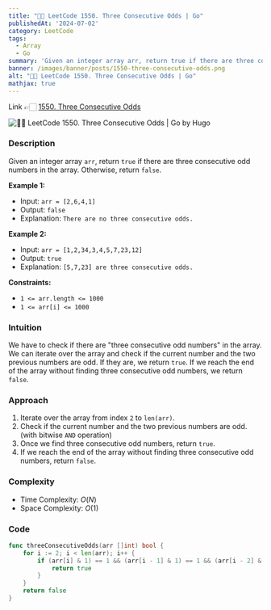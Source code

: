 ```yaml
---
title: "💯✅ LeetCode 1550. Three Consecutive Odds | Go"
publishedAt: '2024-07-02'
category: LeetCode
tags:
  - Array
  - Go
summary: 'Given an integer array arr, return true if there are three consecutive odd numbers in the array. Otherwise, return false.'
banner: /images/banner/posts/1550-three-consecutive-odds.png
alt: "💯✅ LeetCode 1550. Three Consecutive Odds | Go"
mathjax: true
---
```



Link 👉🏻 [1550. Three Consecutive Odds](https://leetcode.com/problems/three-consecutive-odds)

![💯✅ LeetCode 1550. Three Consecutive Odds | Go by Hugo](/images/posts/banner/1550-three-consecutive-odds.png)


### Description

Given an integer array `arr`, return `true` if there are three consecutive odd numbers in the array. Otherwise, return `false`.
 

**Example 1:**

- Input: `arr = [2,6,4,1]`
- Output: `false`
- Explanation: `There are no three consecutive odds.`


**Example 2:**

- Input: `arr = [1,2,34,3,4,5,7,23,12]`
- Output: `true`
- Explanation: `[5,7,23] are three consecutive odds.`
 

**Constraints:**

- `1 <= arr.length <= 1000`
- `1 <= arr[i] <= 1000`

### Intuition

We have to check if there are "three consecutive odd numbers" in the array. We can iterate over the array and check if the current number and the two previous numbers are odd. If they are, we return `true`. If we reach the end of the array without finding three consecutive odd numbers, we return `false`.

### Approach

1. Iterate over the array from index `2` to `len(arr)`.
2. Check if the current number and the two previous numbers are odd. (with bitwise `AND` operation)
3. Once we find three consecutive odd numbers, return `true`.
4. If we reach the end of the array without finding three consecutive odd numbers, return `false`.

### Complexity

- Time Complexity: $O(N)$
- Space Complexity: $O(1)$


### Code

```go
func threeConsecutiveOdds(arr []int) bool {
    for i := 2; i < len(arr); i++ {
		if (arr[i] & 1) == 1 && (arr[i - 1] & 1) == 1 && (arr[i - 2] & 1) == 1 {
			return true
		}
	}
	return false
}
```
